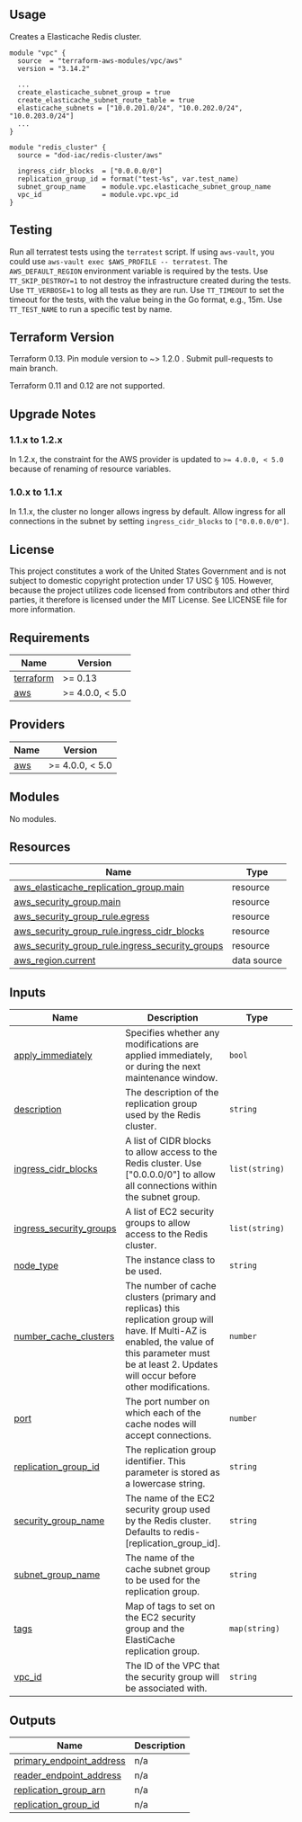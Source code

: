 <!-- BEGINNING OF PRE-COMMIT-TERRAFORM DOCS HOOK -->
## Usage

Creates a Elasticache Redis cluster.

```hcl
module "vpc" {
  source  = "terraform-aws-modules/vpc/aws"
  version = "3.14.2"

  ...
  create_elasticache_subnet_group = true
  create_elasticache_subnet_route_table = true
  elasticache_subnets = ["10.0.201.0/24", "10.0.202.0/24", "10.0.203.0/24"]
  ...
}

module "redis_cluster" {
  source = "dod-iac/redis-cluster/aws"

  ingress_cidr_blocks  = ["0.0.0.0/0"]
  replication_group_id = format("test-%s", var.test_name)
  subnet_group_name    = module.vpc.elasticache_subnet_group_name
  vpc_id               = module.vpc.vpc_id
}

```

## Testing

Run all terratest tests using the `terratest` script.  If using `aws-vault`, you could use `aws-vault exec $AWS_PROFILE -- terratest`.  The `AWS_DEFAULT_REGION` environment variable is required by the tests.  Use `TT_SKIP_DESTROY=1` to not destroy the infrastructure created during the tests.  Use `TT_VERBOSE=1` to log all tests as they are run.  Use `TT_TIMEOUT` to set the timeout for the tests, with the value being in the Go format, e.g., 15m.  Use `TT_TEST_NAME` to run a specific test by name.

## Terraform Version

Terraform 0.13. Pin module version to ~> 1.2.0 . Submit pull-requests to main branch.

Terraform 0.11 and 0.12 are not supported.

## Upgrade Notes

### 1.1.x to 1.2.x

In 1.2.x, the constraint for the AWS provider is updated to `>= 4.0.0, < 5.0` because of renaming of resource variables.

### 1.0.x to 1.1.x

In 1.1.x, the cluster no longer allows ingress by default.  Allow ingress for all connections in the subnet by setting `ingress_cidr_blocks` to `["0.0.0.0/0"]`.

## License

This project constitutes a work of the United States Government and is not subject to domestic copyright protection under 17 USC § 105.  However, because the project utilizes code licensed from contributors and other third parties, it therefore is licensed under the MIT License.  See LICENSE file for more information.

## Requirements

| Name | Version |
|------|---------|
| <a name="requirement_terraform"></a> [terraform](#requirement\_terraform) | >= 0.13 |
| <a name="requirement_aws"></a> [aws](#requirement\_aws) | >= 4.0.0, < 5.0 |

## Providers

| Name | Version |
|------|---------|
| <a name="provider_aws"></a> [aws](#provider\_aws) | >= 4.0.0, < 5.0 |

## Modules

No modules.

## Resources

| Name | Type |
|------|------|
| [aws_elasticache_replication_group.main](https://registry.terraform.io/providers/hashicorp/aws/latest/docs/resources/elasticache_replication_group) | resource |
| [aws_security_group.main](https://registry.terraform.io/providers/hashicorp/aws/latest/docs/resources/security_group) | resource |
| [aws_security_group_rule.egress](https://registry.terraform.io/providers/hashicorp/aws/latest/docs/resources/security_group_rule) | resource |
| [aws_security_group_rule.ingress_cidr_blocks](https://registry.terraform.io/providers/hashicorp/aws/latest/docs/resources/security_group_rule) | resource |
| [aws_security_group_rule.ingress_security_groups](https://registry.terraform.io/providers/hashicorp/aws/latest/docs/resources/security_group_rule) | resource |
| [aws_region.current](https://registry.terraform.io/providers/hashicorp/aws/latest/docs/data-sources/region) | data source |

## Inputs

| Name | Description | Type | Default | Required |
|------|-------------|------|---------|:--------:|
| <a name="input_apply_immediately"></a> [apply\_immediately](#input\_apply\_immediately) | Specifies whether any modifications are applied immediately, or during the next maintenance window. | `bool` | `true` | no |
| <a name="input_description"></a> [description](#input\_description) | The description of the replication group used by the Redis cluster. | `string` | `"A Redis cluster on Amazon ElastiCache."` | no |
| <a name="input_ingress_cidr_blocks"></a> [ingress\_cidr\_blocks](#input\_ingress\_cidr\_blocks) | A list of CIDR blocks to allow access to the Redis cluster.  Use ["0.0.0.0/0"] to allow all connections within the subnet group. | `list(string)` | `[]` | no |
| <a name="input_ingress_security_groups"></a> [ingress\_security\_groups](#input\_ingress\_security\_groups) | A list of EC2 security groups to allow access to the Redis cluster. | `list(string)` | `[]` | no |
| <a name="input_node_type"></a> [node\_type](#input\_node\_type) | The instance class to be used. | `string` | `"cache.m5.large"` | no |
| <a name="input_number_cache_clusters"></a> [number\_cache\_clusters](#input\_number\_cache\_clusters) | The number of cache clusters (primary and replicas) this replication group will have. If Multi-AZ is enabled, the value of this parameter must be at least 2. Updates will occur before other modifications. | `number` | `2` | no |
| <a name="input_port"></a> [port](#input\_port) | The port number on which each of the cache nodes will accept connections. | `number` | `6379` | no |
| <a name="input_replication_group_id"></a> [replication\_group\_id](#input\_replication\_group\_id) | The replication group identifier. This parameter is stored as a lowercase string. | `string` | n/a | yes |
| <a name="input_security_group_name"></a> [security\_group\_name](#input\_security\_group\_name) | The name of the EC2 security group used by the Redis cluster.  Defaults to redis-[replication\_group\_id]. | `string` | `""` | no |
| <a name="input_subnet_group_name"></a> [subnet\_group\_name](#input\_subnet\_group\_name) | The name of the cache subnet group to be used for the replication group. | `string` | n/a | yes |
| <a name="input_tags"></a> [tags](#input\_tags) | Map of tags to set on the EC2 security group and the ElastiCache replication group. | `map(string)` | `{}` | no |
| <a name="input_vpc_id"></a> [vpc\_id](#input\_vpc\_id) | The ID of the VPC that the security group will be associated with. | `string` | n/a | yes |

## Outputs

| Name | Description |
|------|-------------|
| <a name="output_primary_endpoint_address"></a> [primary\_endpoint\_address](#output\_primary\_endpoint\_address) | n/a |
| <a name="output_reader_endpoint_address"></a> [reader\_endpoint\_address](#output\_reader\_endpoint\_address) | n/a |
| <a name="output_replication_group_arn"></a> [replication\_group\_arn](#output\_replication\_group\_arn) | n/a |
| <a name="output_replication_group_id"></a> [replication\_group\_id](#output\_replication\_group\_id) | n/a |
<!-- END OF PRE-COMMIT-TERRAFORM DOCS HOOK -->
